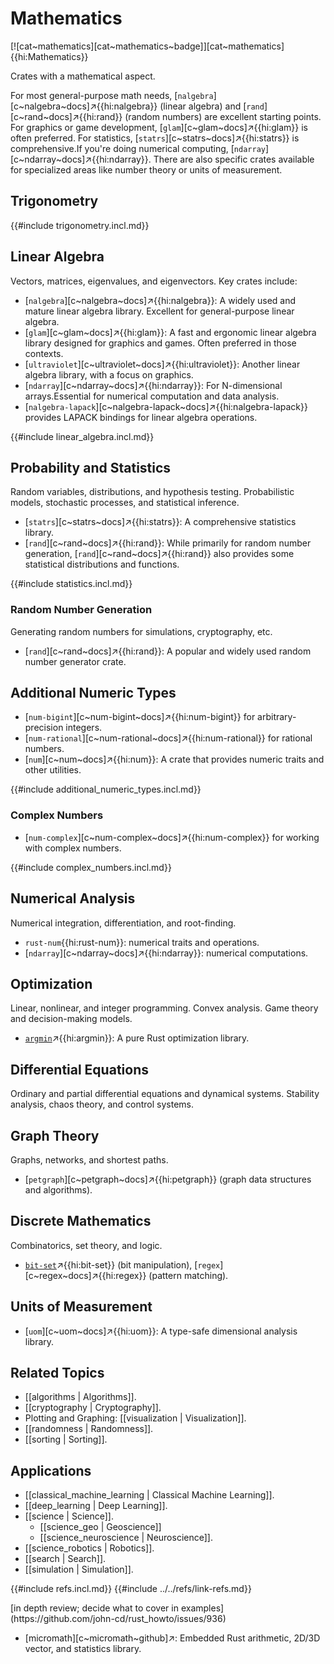 # Mathematics

[![cat~mathematics][cat~mathematics~badge]][cat~mathematics]{{hi:Mathematics}}

Crates with a mathematical aspect.

For most general-purpose math needs, [`nalgebra`][c~nalgebra~docs]↗{{hi:nalgebra}} (linear algebra) and [`rand`][c~rand~docs]↗{{hi:rand}} (random numbers) are excellent starting points. For graphics or game development, [`glam`][c~glam~docs]↗{{hi:glam}} is often preferred. For statistics, [`statrs`][c~statrs~docs]↗{{hi:statrs}} is comprehensive.If you're doing numerical computing, [`ndarray`][c~ndarray~docs]↗{{hi:ndarray}}. There are also specific crates available for specialized areas like number theory or units of measurement.

## Trigonometry

{{#include trigonometry.incl.md}}

## Linear Algebra

Vectors, matrices, eigenvalues, and eigenvectors. Key crates include:

- [`nalgebra`][c~nalgebra~docs]↗{{hi:nalgebra}}: A widely used and mature linear algebra library. Excellent for general-purpose linear algebra.
- [`glam`][c~glam~docs]↗{{hi:glam}}: A fast and ergonomic linear algebra library designed for graphics and games. Often preferred in those contexts.
- [`ultraviolet`][c~ultraviolet~docs]↗{{hi:ultraviolet}}: Another linear algebra library, with a focus on graphics.
- [`ndarray`][c~ndarray~docs]↗{{hi:ndarray}}: For N-dimensional arrays.Essential for numerical computation and data analysis.
- [`nalgebra-lapack`][c~nalgebra-lapack~docs]↗{{hi:nalgebra-lapack}} provides LAPACK bindings for linear algebra operations.

{{#include linear_algebra.incl.md}}

## Probability and Statistics

Random variables, distributions, and hypothesis testing. Probabilistic models, stochastic processes, and statistical inference.

- [`statrs`][c~statrs~docs]↗{{hi:statrs}}: A comprehensive statistics library.
- [`rand`][c~rand~docs]↗{{hi:rand}}: While primarily for random number generation, [`rand`][c~rand~docs]↗{{hi:rand}} also provides some statistical distributions and functions.

{{#include statistics.incl.md}}

### Random Number Generation

Generating random numbers for simulations, cryptography, etc.

- [`rand`][c~rand~docs]↗{{hi:rand}}: A popular and widely used random number generator crate.

## Additional Numeric Types

- [`num-bigint`][c~num-bigint~docs]↗{{hi:num-bigint}} for arbitrary-precision integers.
- [`num-rational`][c~num-rational~docs]↗{{hi:num-rational}} for rational numbers.
- [`num`][c~num~docs]↗{{hi:num}}: A crate that provides numeric traits and other utilities.

{{#include additional_numeric_types.incl.md}}

### Complex Numbers

- [`num-complex`][c~num-complex~docs]↗{{hi:num-complex}} for working with complex numbers.

{{#include complex_numbers.incl.md}}

## Numerical Analysis

Numerical integration, differentiation, and root-finding.

- `rust-num`{{hi:rust-num}}: numerical traits and operations.
- [`ndarray`][c~ndarray~docs]↗{{hi:ndarray}}: numerical computations.

## Optimization

Linear, nonlinear, and integer programming. Convex analysis. Game theory and decision-making models.

- [`argmin`](https://docs.rs/argmin/latest/argmin)↗{{hi:argmin}}: A pure Rust optimization library.

## Differential Equations

Ordinary and partial differential equations and dynamical systems.
Stability analysis, chaos theory, and control systems.

## Graph Theory

Graphs, networks, and shortest paths.

- [`petgraph`][c~petgraph~docs]↗{{hi:petgraph}} (graph data structures and algorithms).

## Discrete Mathematics

Combinatorics, set theory, and logic.

- [`bit-set`](https://docs.rs/bit-set/latest/bit_set)↗{{hi:bit-set}} (bit manipulation), [`regex`][c~regex~docs]↗{{hi:regex}} (pattern matching).

## Units of Measurement

- [`uom`][c~uom~docs]↗{{hi:uom}}: A type-safe dimensional analysis library.

## Related Topics

- [[algorithms | Algorithms]].
- [[cryptography | Cryptography]].
- Plotting and Graphing: [[visualization | Visualization]].
- [[randomness | Randomness]].
- [[sorting | Sorting]].

## Applications

- [[classical_machine_learning | Classical Machine Learning]].
- [[deep_learning | Deep Learning]].
- [[science | Science]].
  - [[science_geo | Geoscience]]
  - [[science_neuroscience | Neuroscience]].
- [[science_robotics | Robotics]].
- [[search | Search]].
- [[simulation | Simulation]].

{{#include refs.incl.md}}
{{#include ../../refs/link-refs.md}}

<div class="hidden">
[in depth review; decide what to cover in examples](https://github.com/john-cd/rust_howto/issues/936)

- [micromath][c~micromath~github]↗:  Embedded Rust arithmetic, 2D/3D vector, and statistics library.

</div>
